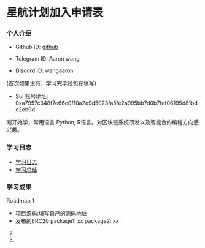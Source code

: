 # 星航计划加入申请表

### 个人介绍

* Github ID: [github](https://github.com/ILFISHDEER)

* Telegram ID: Aaron wang

* Discord ID: wangaaron

(首次如果没有，学习完毕钱包在填写)
* Sui 账号地址: 0xa7957c348f7e66e0f10a2e9d5023fa5fe2a995bb7d0b7fef06195d81bdc2eb9d


 
刚开始学，常用语言 Python, R语言。对区块链系统研发以及智能合约编程方向感兴趣。

### 学习日志

- [学习日志](journal.md)
- [学习总结](summary.md)

### 学习成果

Roadmap  1  
- 项目源码:填写自己的源码地址
- 发布的ERC20
package1: xx
package2: xx


2.


3. 


